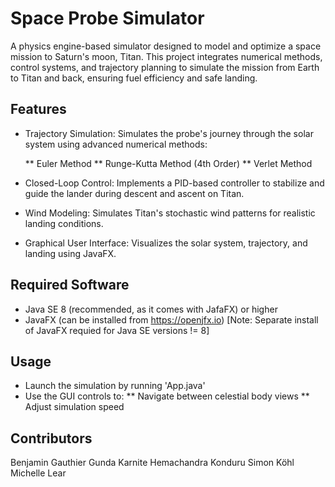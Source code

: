 # Space Probe Simulator

A physics engine-based simulator designed to model and optimize a space mission to Saturn's moon, Titan. This project integrates numerical methods, control systems, and trajectory planning to simulate the mission from Earth to Titan and back, ensuring fuel efficiency and safe landing.

## Features

* Trajectory Simulation: Simulates the probe's journey through the solar system using advanced numerical methods:

  ** Euler Method
  ** Runge-Kutta Method (4th Order)
  ** Verlet Method

* Closed-Loop Control: Implements a PID-based controller to stabilize and guide the lander during descent and ascent on Titan.

* Wind Modeling: Simulates Titan's stochastic wind patterns for realistic landing conditions.

* Graphical User Interface: Visualizes the solar system, trajectory, and landing using JavaFX.

## Required Software

* Java SE 8 (recommended, as it comes with JafaFX) or higher
* JavaFX (can be installed from https://openjfx.io) [Note: Separate install of JavaFX requied for Java SE versions != 8]

## Usage

* Launch the simulation by running 'App.java'
* Use the GUI controls to:
  ** Navigate between celestial body views
  ** Adjust simulation speed

## Contributors

Benjamin Gauthier
Gunda Karnite
Hemachandra Konduru
Simon Köhl
Michelle Lear
